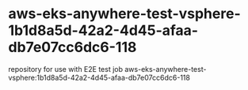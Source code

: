 # aws-eks-anywhere-test-vsphere-1b1d8a5d-42a2-4d45-afaa-db7e07cc6dc6-118
repository for use with E2E test job aws-eks-anywhere-test-vsphere:1b1d8a5d-42a2-4d45-afaa-db7e07cc6dc6-118
